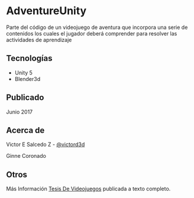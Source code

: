 # AdventureUnity
Parte del código de un videojuego de aventura que incorpora una serie de contenidos los cuales el jugador deberá comprender para resolver las actividades de aprendizaje 

## Tecnologías
* Unity 5
* Blender3d

## Publicado
Junio 2017

## Acerca de
Victor E Salcedo Z - [@victord3d](https://twitter.com/victord3d)

Ginne Coronado

## Otros
Más Información [Tesis De Videojuegos](https://victord3d.wordpress.com/portafolio/tesis-de-videojuegos/) publicada a texto completo.
